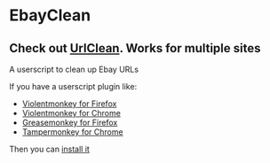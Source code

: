 # EbayClean
## Check out [UrlClean](https://github.com/Duckle29/url_clean). Works for multiple sites
A userscript to clean up Ebay URLs

If you have a userscript plugin like:

  - [Violentmonkey for Firefox](https://addons.mozilla.org/en-US/firefox/addon/violentmonkey/)
  - [Violentmonkey for Chrome](https://chrome.google.com/webstore/detail/violentmonkey/jinjaccalgkegednnccohejagnlnfdag)
  - [Greasemonkey for Firefox](https://addons.mozilla.org/en-US/firefox/addon/greasemonkey/)
  - [Tampermonkey for Chrome](https://chrome.google.com/webstore/detail/tampermonkey/dhdgffkkebhmkfjojejmpbldmpobfkfo)

Then you can [install it](https://raw.githubusercontent.com/Duckle29/EbayClean/master/EbayClean.user.js)
